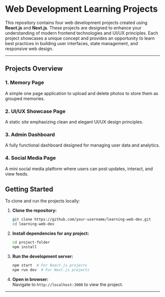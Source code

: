 # Web Development Learning Projects  

This repository contains four web development projects created using **React.js** and **Next.js**. These projects are designed to enhance your understanding of modern frontend technologies and UI/UX principles. Each project showcases a unique concept and provides an opportunity to learn best practices in building user interfaces, state management, and responsive web design.

---

## Projects Overview  

### 1. **Memory Page**  
A simple one page application to upload and delete photos to store them as grouped memories.

### 2. **UI/UX Showcase Page**  
A static site emphasizing clean and elegant UI/UX design principles. 
  
### 3. **Admin Dashboard**  
A fully functional dashboard designed for managing user data and analytics. 

### 4. **Social Media Page**  
A mini social media platform where users can post updates, interact, and view feeds. 


## Getting Started  

To clone and run the projects locally:  

1. **Clone the repository:**  
   ```bash  
   git clone https://github.com/your-username/learning-web-dev.git  
   cd learning-web-dev  
   ```  

2. **Install dependencies for any project:**  
   ```bash  
   cd project-folder  
   npm install  
   ```  

3. **Run the development server:**  
   ```bash  
   npm start  # For React.js projects  
   npm run dev  # For Next.js projects  
   ```  

4. **Open in browser:**  
   Navigate to `http://localhost:3000` to view the project.  

---

